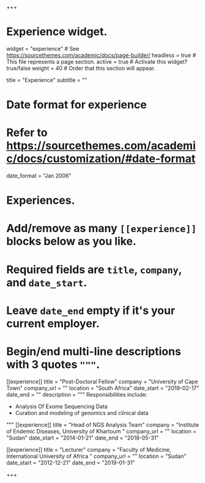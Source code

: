 +++
# Experience widget.
widget = "experience"  # See https://sourcethemes.com/academic/docs/page-builder/
headless = true  # This file represents a page section.
active = true  # Activate this widget? true/false
weight = 40  # Order that this section will appear.

title = "Experience"
subtitle = ""

# Date format for experience
#   Refer to https://sourcethemes.com/academic/docs/customization/#date-format
date_format = "Jan 2006"

# Experiences.
#   Add/remove as many `[[experience]]` blocks below as you like.
#   Required fields are `title`, `company`, and `date_start`.
#   Leave `date_end` empty if it's your current employer.
#   Begin/end multi-line descriptions with 3 quotes `"""`.
[[experience]]
  title = "Post-Doctoral Fellow"
  company = "University of Cape Town"
  company_url = ""
  location = "South Africa"
  date_start = "2019-02-17"
  date_end = ""
  description = """
  Responsibilities include:
  
  * Analysis Of Exome Sequencing Data
  * Curation and modeling of genomics and clinical data
  
  """
[[experience]]
  title = "Head of NGS Analysis Team"
  company = "Institute of Endemic Diseases, University of Khartoum "
  company_url = ""
  location = "Sudan"
  date_start = "2014-01-21"
  date_end = "2018-05-31"

[[experience]]
  title = "Lecturer"
  company = "Faculty of Medicine, International University of Africa "
  company_url = ""
  location = "Sudan"
  date_start = "2012-12-21"
  date_end = "2019-01-31"

+++
